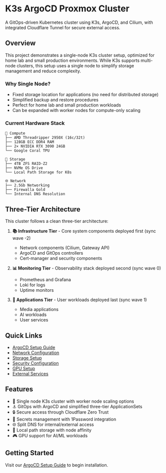 # K3s ArgoCD Proxmox Cluster

A GitOps-driven Kubernetes cluster using K3s, ArgoCD, and Cilium, with integrated Cloudflare Tunnel for secure external access.

## Overview

This project demonstrates a single-node K3s cluster setup, optimized for home lab and small production environments. While K3s supports multi-node clusters, this setup uses a single node to simplify storage management and reduce complexity.

### Why Single Node?
- Fixed storage location for applications (no need for distributed storage)
- Simplified backup and restore procedures
- Perfect for home lab and small production workloads
- Can be expanded with worker nodes for compute-only scaling

### Current Hardware Stack
```
🧠 Compute
├── AMD Threadripper 2950X (16c/32t)
├── 128GB ECC DDR4 RAM
├── 2× NVIDIA RTX 3090 24GB
└── Google Coral TPU

💾 Storage
├── 4TB ZFS RAID-Z2
├── NVMe OS Drive
└── Local Path Storage for K8s

🌐 Network
├── 2.5Gb Networking
├── Firewalla Gold
└── Internal DNS Resolution
```

## Three-Tier Architecture

This cluster follows a clean three-tier architecture:

1. **📚 Infrastructure Tier** - Core system components deployed first (sync wave -2)
   - Network components (Cilium, Gateway API)
   - ArgoCD and GitOps controllers
   - Cert-manager and security components

2. **📊 Monitoring Tier** - Observability stack deployed second (sync wave 0)
   - Prometheus and Grafana
   - Loki for logs
   - Uptime monitors

3. **🚀 Applications Tier** - User workloads deployed last (sync wave 1)
   - Media applications
   - AI workloads
   - User services

## Quick Links

- [ArgoCD Setup Guide](argocd.md#installation)
- [Network Configuration](network.md)
- [Storage Setup](storage.md)
- [Security Configuration](secrets.md)
- [GPU Setup](gpu.md)
- [External Services](external-services.md)

## Features

- 🚀 Single node K3s cluster with worker node scaling options
- ⚓ GitOps with ArgoCD and simplified three-tier ApplicationSets
- 🔒 Secure access through Cloudflare Zero Trust
- 🔐 Secrets management with 1Password integration
- 🌐 Split DNS for internal/external access
- 💾 Local path storage with node affinity
- 🎮 GPU support for AI/ML workloads

## Getting Started

Visit our [ArgoCD Setup Guide](argocd.md#installation) to begin installation. 